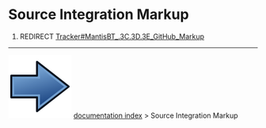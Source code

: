 # Source Integration Markup
1.  REDIRECT [Tracker#MantisBT\_.3C.3D.3E_GitHub_Markup](Tracker#MantisBT_.3C.3D.3E_GitHub_Markup.md)



---
![](images/Button_right.svg) [documentation index](../README.md) > Source Integration Markup
